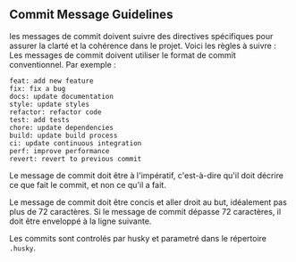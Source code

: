## Commit Message Guidelines

les messages de commit doivent suivre des directives spécifiques pour assurer la clarté et la cohérence dans le projet. Voici les règles à suivre :
Les messages de commit doivent utiliser le format de commit conventionnel. Par exemple :

```
feat: add new feature
fix: fix a bug
docs: update documentation
style: update styles
refactor: refactor code
test: add tests
chore: update dependencies
build: update build process
ci: update continuous integration
perf: improve performance
revert: revert to previous commit
```

Le message de commit doit être à l'impératif, c'est-à-dire qu'il doit décrire ce que fait le commit, et non ce qu'il a fait.

Le message de commit doit être concis et aller droit au but, idéalement pas plus de 72 caractères. Si le message de commit dépasse 72 caractères, il doit être enveloppé à la ligne suivante.

Les commits sont controlés par husky et parametré dans le répertoire `.husky`.
